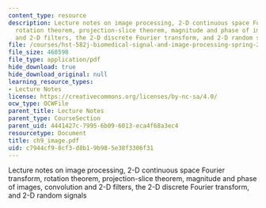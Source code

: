 ```yaml
---
content_type: resource
description: Lecture notes on image processing, 2-D continuous space Fourier transform,
  rotation theorem, projection-slice theorem, magnitude and phase of images, convolution
  and 2-D filters, the 2-D discrete Fourier transform, and 2-D random signals
file: /courses/hst-582j-biomedical-signal-and-image-processing-spring-2007/c7944cf98cf3d8b19b985e38f3306f31_ch9_image.pdf
file_size: 468598
file_type: application/pdf
hide_download: true
hide_download_original: null
learning_resource_types:
- Lecture Notes
license: https://creativecommons.org/licenses/by-nc-sa/4.0/
ocw_type: OCWFile
parent_title: Lecture Notes
parent_type: CourseSection
parent_uid: 4441427c-7995-6b09-6013-eca4f68a3ec4
resourcetype: Document
title: ch9_image.pdf
uid: c7944cf9-8cf3-d8b1-9b98-5e38f3306f31
---
```

Lecture notes on image processing, 2-D continuous space Fourier transform, rotation theorem, projection-slice theorem, magnitude and phase of images, convolution and 2-D filters, the 2-D discrete Fourier transform, and 2-D random signals
